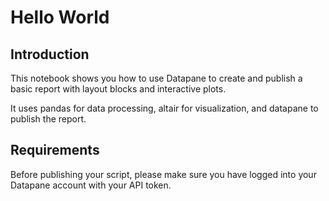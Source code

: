 # Hello World

## Introduction
This notebook shows you how to use Datapane to create and publish a basic report with layout blocks and interactive plots. 

It uses pandas for data processing, altair for visualization, and datapane to publish the report.

## Requirements

Before publishing your script, please make sure you have logged into your Datapane account with your API token.


